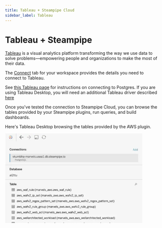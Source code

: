 ```yaml
---
title: Tableau + Steampipe Cloud
sidebar_label: Tableau
---
```


# Tableau + Steampipe

[Tableau](https://www.tableau.com) is a visual analytics platform transforming the way we use data to solve problems—empowering people and organizations to make the most of their data.

The [Connect](http://localhost:3000/docs/cloud/connecting/overview#connecting-to-your-workspace) tab for your workspace provides the details you need to connect to Tableau.

See [this Tableau page](https://grafana.com/docs/grafana/latest/datasources/postgres/) for instructions on connecting to Postgres. If you are using Tableau Desktop, you will need an additional Tableau driver described [here](https://help.tableau.com/current/pro/desktop/en-us/examples_postgresql.htm)

Once you've tested the connection to Steampipe Cloud, you can browse the tables provided by your Steampipe plugins, run queries, and build dashboards.

Here's Tableau Desktop browsing the tables provided by the AWS plugin. 

<img width="90%" alt="Tableau + Steampipe" src="/images/docs/cloud/tableau-steampipe.jpg" />

